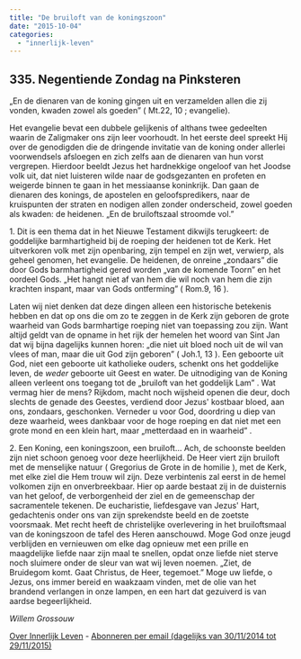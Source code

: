 ```yaml
---
title: "De bruiloft van de koningszoon"
date: "2015-10-04"
categories: 
  - "innerlijk-leven"
---
```


## 335\. Negentiende Zondag na Pinksteren

„En de dienaren van de koning gingen uit en verzamelden allen die zij vonden, kwaden zowel als goeden” ( Mt.22, 10 ; evangelie).

Het evangelie bevat een dubbele gelijkenis of althans twee gedeelten waarin de Zaligmaker ons zijn leer voorhoudt. In het eerste deel spreekt Hij over de genodigden die de dringende invitatie van de koning onder allerlei voorwendsels afsloegen en zich zelfs aan de dienaren van hun vorst vergrepen. Hierdoor beeldt Jezus het hardnekkige ongeloof van het Joodse volk uit, dat niet luisteren wilde naar de godsgezanten en profeten en weigerde binnen te gaan in het messiaanse koninkrijk. Dan gaan de dienaren des konings, de apostelen en geloofspredikers, naar de kruispunten der straten en nodigen allen zonder onderscheid, zowel goeden als kwaden: de heidenen. „En de bruiloftszaal stroomde vol.”

1\. Dit is een thema dat in het Nieuwe Testament dikwijls terugkeert: de goddelijke barmhartigheid bij de roeping der heidenen tot de Kerk. Het uitverkoren volk met zijn openbaring, zijn tempel en zijn wet, verwierp, als geheel genomen, het evangelie. De heidenen, de onreine „zondaars” die door Gods barmhartigheid gered worden „van de komende Toorn” en het oordeel Gods. „Het hangt niet af van hem die wil noch van hem die zijn krachten inspant, maar van Gods ontferming” ( Rom.9, 16 ).

Laten wij niet denken dat deze dingen alleen een historische betekenis hebben en dat op ons die om zo te zeggen in de Kerk zijn geboren de grote waarheid van Gods barmhartige roeping niet van toepassing zou zijn. Want altijd geldt van de opname in het rijk der hemelen het woord van Sint Jan dat wij bijna dagelijks kunnen horen: „die niet uit bloed noch uit de wil van vlees of man, maar die uit God zijn geboren” ( Joh.1, 13 ). Een geboorte uit God, niet een geboorte uit katholieke ouders, schenkt ons het goddelijke leven, de _weder_ geboorte uit Geest en water. De uitnodiging van de Koning alleen verleent ons toegang tot de „bruiloft van het goddelijk Lam” . Wat vermag hier de mens? Rijkdom, macht noch wijsheid openen die deur, doch slechts de genade des Geestes, verdiend door Jezus' kostbaar bloed, aan ons, zondaars, geschonken. Verneder u voor God, doordring u diep van deze waarheid, wees dankbaar voor de hoge roeping en dat niet met een grote mond en een klein hart, maar „metterdaad en in waarheid” .

2\. Een Koning, een koningszoon, een bruiloft… Ach, de schoonste beelden zijn niet schoon genoeg voor deze heerlijkheid. De Heer viert zijn bruiloft met de menselijke natuur ( Gregorius de Grote in de homilie ), met de Kerk, met elke ziel die Hem trouw wil zijn. Deze verbintenis zal eerst in de hemel volkomen zijn en onverbreekbaar. Hier op aarde bestaat zij in de duisternis van het geloof, de verborgenheid der ziel en de gemeenschap der sacramentele tekenen. De eucharistie, liefdesgave van Jezus' Hart, gedachtenis onder ons van zijn sprekendste beeld en de zoetste voorsmaak. Met recht heeft de christelijke overlevering in het bruiloftsmaal van de koningszoon de tafel des Heren aanschouwd. Moge God onze jeugd verblijden en vernieuwen om elke dag opnieuw met een prille en maagdelijke liefde naar zijn maal te snellen, opdat onze liefde niet sterve noch sluimere onder de sleur van wat wij leven noemen. „Ziet, de Bruidegom komt. Gaat Christus, de Heer, tegemoet.” Moge uw liefde, o Jezus, ons immer bereid en waakzaam vinden, met de olie van het brandend verlangen in onze lampen, en een hart dat gezuiverd is van aardse begeerlijkheid.

_Willem Grossouw_

[Over Innerlijk Leven](/blog/een-jaar-lang-innerlijk-leven-op-geloven-leren/) - [Abonneren per email (dagelijks van 30/11/2014 tot 29/11/2015)](http://eepurl.com/9P3DT)
